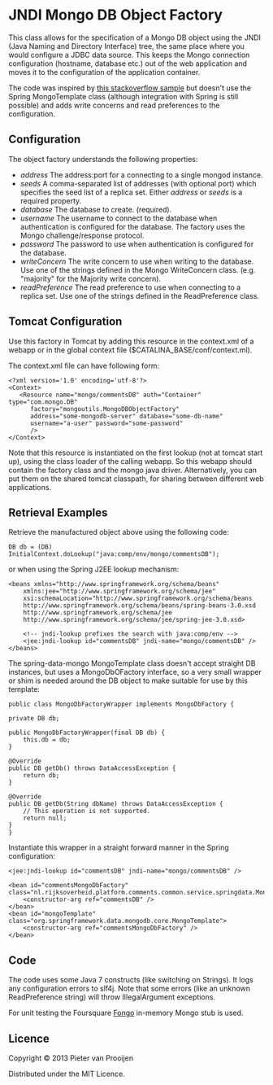 # JNDI Mongo DB Object Factory

This class allows for the specification of a Mongo DB object using the JNDI
(Java Naming and Directory Interface) tree, the same place where you would
configure a JDBC data source. This keeps the Mongo connection configuration
(hostname, database etc.) out of the web application and moves it to the
configuration of the application container.

The code was inspired by
[this stackoverflow sample](http://stackoverflow.com/questions/4076254/mongodb-via-jndi)
but doesn't use the Spring MongoTemplate class (although integration with
Spring is still possible) and adds write concerns and read preferences to
the configuration.

## Configuration
The object factory understands the following properties:

* _address_ The address:port for a connecting to a single mongod instance.
* _seeds_ A comma-separated list of addresses (with optional port) which specifies the seed list
  of a replica set. Either _address_ or _seeds_ is a required property.
* _database_ The database to create. (required).
* _username_ The username to connect to the database when authentication is
  configured for the database. The factory uses the Mongo
  challenge/response protocol.
* _password_ The password to use when authentication is configured for the database.
* _writeConcern_ The write concern to use when writing to the database. Use
  one of the strings defined in the Mongo WriteConcern class.
  (e.g. "majority" for the Majority write concern).
* _readPreference_ The read preference to use when connecting to a replica
  set. Use one of the strings defined in the ReadPreference class.

## Tomcat Configuration
Use this factory in Tomcat by adding this resource in the context.xml of a
webapp or in the global context file ($CATALINA_BASE/conf/context.ml).

The context.xml file can have following form:

    <?xml version='1.0' encoding='utf-8'?>
    <Context>
       <Resource name="mongo/commentsDB" auth="Container" type="com.mongo.DB"
	      factory="mongoutils.MongoDBObjectFactory"
		  address="some-mongodb-server" database="some-db-name"
          username="a-user" password="some-password"
          />
    </Context>

Note that this resource is instantiated on the first lookup (not at tomcat
start up), using the class loader of the calling webapp. So this webapp
should contain the factory class and the mongo java driver. Alternatively,
you can put them on the shared tomcat classpath, for sharing between
different web applications.

## Retrieval Examples

Retrieve the manufactured object above using the following code:

    DB db = (DB) InitialContext.doLookup("java:comp/env/mongo/commentsDB");

or when using the Spring J2EE lookup mechanism:

    <beans xmlns="http://www.springframework.org/schema/beans"
	    xmlns:jee="http://www.springframework.org/schema/jee"
	    xsi:schemaLocation="http://www.springframework.org/schema/beans
        http://www.springframework.org/schema/beans/spring-beans-3.0.xsd
        http://www.springframework.org/schema/jee 
        http://www.springframework.org/schema/jee/spring-jee-3.0.xsd>

        <!-- jndi-lookup prefixes the search with java:comp/env -->
	    <jee:jndi-lookup id="commentsDB" jndi-name="mongo/commentsDB" />
    </beans>

The spring-data-mongo MongoTemplate class doesn't accept straight DB
instances, but uses a MongoDbOFactory interface, so
a very small wrapper or shim is needed around the DB object to make suitable for
use by this template:

    public class MongoDbFactoryWrapper implements MongoDbFactory {

    private DB db;
    
    public MongoDbFactoryWrapper(final DB db) {
        this.db = db;
    }
    
    @Override
    public DB getDb() throws DataAccessException {
        return db;
    }

    @Override
    public DB getDb(String dbName) throws DataAccessException {
        // This operation is not supported.
        return null;
    }
    }

Instantiate this wrapper in a straight forward manner in the Spring
configuration:

	<jee:jndi-lookup id="commentsDB" jndi-name="mongo/commentsDB" />

    <bean id="commentsMongoDbFactory" class="nl.rijksoverheid.platform.comments.common.service.springdata.MongoDbFactoryWrapper">
        <constructor-arg ref="commentsDB" />
	</bean>
	<bean id="mongoTemplate" class="org.springframework.data.mongodb.core.MongoTemplate">
		<constructor-arg ref="commentsMongoDbFactory" />
	</bean>

## Code

The code uses some Java 7 constructs (like switching on Strings). It logs
any configuration errors to slf4j. Note that some errors (like an unknown
ReadPreference string) will throw IllegalArgument exceptions.

For unit testing the Foursquare
[Fongo](https://github.com/foursquare/fongo) in-memory Mongo stub is used.

## Licence

Copyright © 2013 Pieter van Prooijen

Distributed under the MIT Licence.

